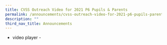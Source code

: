 ```yaml
---
title: CVSS Outreach Video for 2021 P6 Pupils & Parents
permalink: /announcements/cvss-outreach-video-for-2021-p6-pupils-parents/
description: ""
third_nav_title: Announcements
---
```


- video player -
